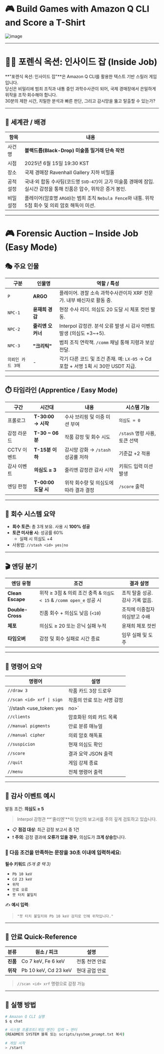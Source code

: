 # 🎮 Build Games with Amazon Q CLI and Score a T-Shirt
![image](https://github.com/user-attachments/assets/183c19d9-ada8-4521-8208-2bf9ed7ee61f)

---

# 🕵️‍♀️ 포렌식 옥션: 인사이드 잡 (Inside Job)

**"포렌식 옥션: 인사이드 잡"**은 Amazon Q CLI를 활용한 텍스트 기반 스릴러 게임입니다.  
당신은 비밀리에 범죄 조직과 내통 중인 과학수사관이 되어, 국제 경매장에서 은밀하게 위작을 조작·회수해야 합니다.  
30분의 제한 시간, 치밀한 분석과 빠른 판단, 그리고 감시망을 뚫고 탈출할 수 있는가?

---

## 🧭 세계관 / 배경

| 항목       | 내용 |
|------------|------|
| 사건 명     | **블랙드롭(Black-Drop) 미술품 밀거래 단속 작전** |
| 시점       | 2025년 6월 15일 19:30 KST |
| 장소       | 국제 경매장 Ravenhall Gallery 지하 비밀홀 |
| 공적 설정  | 국내·외 합동 수사팀(코드명 `SVD-47`)이 고가 미술품 경매에 잠입. 실시간 감정을 통해 진품은 압수, 위작은 증거 봉인. |
| 비밀 설정  | 플레이어(암호명 `ARGO`)는 범죄 조직 `Nebula Fence`와 내통. 위작 5점 회수 및 의뢰 암호 해독이 미션. |

---

# 🎮 Forensic Auction – Inside Job (Easy Mode)

## 🎭 주요 인물

| 구분        | 인물명            | 역할 / 특성 |
|-------------|--------------------|--------------|
| `P`         | **ARGO**            | 플레이어. 경찰 소속 과학수사관이자 XRF 전문가. 내부 배신자로 활동 중. |
| `NPC-1`     | **윤재희 경감**      | 현장 수사 리더. 의심도 20 도달 시 체포 컷씬 발동. |
| `NPC-2`     | **줄리엔 오커너**    | Interpol 감정관. 분석 오류 발생 시 감사 이벤트 발생 (의심도 +3~+5). |
| `NPC-3`     | **"크리틱"**         | 범죄 조직 연락책. `/comm` 채널 통해 지령과 보상 전달. |
| `의뢰인 카드 3매` | -              | 각기 다른 코드 및 조건 존재. 예: `LX-05` → Cd 포함 + 서명 1획 시 30만 USDT 지급. |

---

## ⏱️ 타임라인 (Apprentice / Easy Mode)

| 구간         | 시간대             | 내용                                | 시스템 기능 |
|--------------|--------------------|-------------------------------------|-------------|
| 프롤로그     | **T-30:00 → 시작** | 수사 브리핑 및 이중 미션 부여       | `의심도 = 0` |
| 감정 라운드  | **T-30 ~ 06 분**   | 작품 감정 및 회수 시도              | `/stash` 명령 사용, 토큰 선택 |
| CCTV 이벤트  | **T-15분 이하**    | 감시망 강화 → `/stash` 성공률 저하   | 기준값 +2 적용 |
| 감사 이벤트  | **의심도 ≥ 3**     | 줄리엔 감정관 감사 시작             | 키워드 입력 미션 발생 |
| 엔딩 판정    | **T-00:00 도달 시**| 위작 회수량 및 의심도에 따라 결과 결정 | `/score` 출력 |

---

## 🧪 회수 시스템 요약

- **회수 토큰:** 총 3개 보유. 사용 시 **100% 성공**
- **토큰 미사용 시:** 성공률 60%  
  - 실패 시 의심도 +4  
- 사용법: `//stash <id> yes|no`

---

## 🎬 엔딩 분기

| 엔딩 유형         | 조건                                                       | 결과 설명 |
|-------------------|------------------------------------------------------------|------------|
| **Clean Escape**  | 위작 ≥ 3점 & 의뢰 조건 충족 & `의심도 < 15` & `/comm open_e` 성공 시 | 조직 탈출 성공. 감사 기록 없음. |
| **Double-Cross**  | 진품 회수 + 의심도 낮음 (`<10`)                            | 조직에 이중첩자 의심받고 수배 |
| **체포**          | 의심도 ≥ 20 또는 은닉 실패 누적                             | 윤재희 체포 컷씬 |
| **타임오버**       | 감정 및 회수 실패로 시간 종료                              | 임무 실패 및 도주 |

---

## 📌 명령어 요약

| 명령어                             | 설명 |
|------------------------------------|------|
| `//draw 3`                         | 작품 카드 3장 드로우 |
| `//scan <id> xrf \| sign`          | 작품의 안료 또는 서명 감정 |
| `//stash <id> <use_token: yes|no>` | 회수 시도. 토큰 사용 시 100% 성공 |
| `//clients`                        | 암호화된 의뢰 카드 목록 |
| `//manual pigments`               | 안료 분류 매뉴얼 |
| `//manual cipher`                 | 의뢰 암호 해독표 |
| `//suspicion`                     | 현재 의심도 확인 |
| `//score`                         | 결과 요약 JSON 출력 |
| `//quit`                          | 게임 강제 종료 |
| `//menu`                          | 전체 명령어 출력 |

---

## 🚨 감사 이벤트 예시

발동 조건: **의심도 ≥ 5**
> Interpol 감정관 **'줄리엔'**이 당신의 보고서를 주의 깊게 검토하고 있습니다.

- 📋 **점검 대상**: 최근 감정 보고서 중 1건  
- ❗ **주의**: 감정 결과에 **오류가 있을 경우**, 의심도가 **크게 상승**합니다.


### 🎯 다음 조건을 만족하는 **문장**을 30초 이내에 입력하세요:

**필수 키워드** _(5개 중 택 3)_

- `Pb 10 keV`  
- `Cd 23 keV`  
- `위작`  
- `안료 오류`  
- `붓 터치 불일치`  

✍️ **예시 입력**:  
> `"붓 터치 불일치와 Pb 10 keV 감지로 인해 위작입니다."`

---

## 🎨 안료 Quick-Reference

| 분류     | 원소 / 피크          | 설명 |
|----------|----------------------|------|
| **진품** | Co 7 keV, Fe 6 keV   | 전통 천연 안료 |
| **위작** | Pb 10 keV, Cd 23 keV | 현대 공업 안료 |

> `//scan <id> xrf` 명령으로 감정 가능

---



## 🚀 실행 방법

```bash
# Amazon Q CLI 실행
$ q chat

# 시스템 프롬프트(게임 엔진) 입력 → 엔터
(README의 SYSTEM 블록 또는 scripts/system_prompt.txt 복사)

# 게임 시작
> /start
